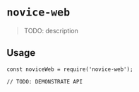 # `novice-web`

> TODO: description

## Usage

```
const noviceWeb = require('novice-web');

// TODO: DEMONSTRATE API
```
